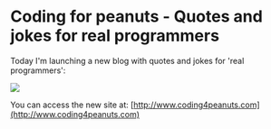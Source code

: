 Coding for peanuts - Quotes and jokes for real programmers
==========================================================

Today I'm launching a new blog with quotes and jokes for 'real programmers':

![](/img/posts/coding4peanuts.png)

You can access the new site at: [http://www.coding4peanuts.com](http://www.coding4peanuts.com)
